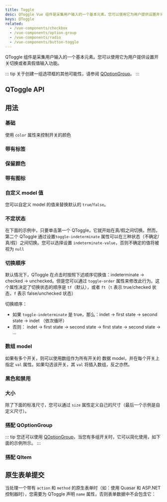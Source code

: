 ```yaml
---
title: Toggle
desc: QToggle Vue 组件是采集用户输入的一个基本元素。您可以使用它为用户提供设置开关切换或者真假值输入功能。
keys: QToggle
related:
  - /vue-components/checkbox
  - /vue-components/option-group
  - /vue-components/radio
  - /vue-components/button-toggle
---
```


QToggle 组件是采集用户输入的一个基本元素。您可以使用它为用户提供设置开关切换或者真假值输入功能。

::: tip
关于创建一组选项框的其他可能性，请参阅 [QOptionGroup](/vue-components/option-group)。
:::

## QToggle API

<doc-api file="QToggle" />

## 用法

### 基础

使用 `color` 属性来控制开关的颜色

<doc-example title="基础" file="QToggle/Standard" />

### 带有标签

<doc-example title="带有标签" file="QToggle/Labels" />

### 保留颜色

<doc-example title="Keep color" file="QToggle/KeepColor" />

### 带有图标

<doc-example title="Icons" file="QToggle/Icons" />

### 自定义 model 值

您可以自定义 model 的值来替换默认的 `true`/`false`。

<doc-example title="自定义 model 值" file="QToggle/CustomValues" />

### 不定状态

在下面的示例中，只要单击第一个 QToggle，它就开始在真/假之间切换。然而，第二个 QToggle 通过设置`toggle-indeterminate` 属性可以在三种状态（不确定/真/假）之间切换。您可以选择设置 `indeterminate-value`，否则不确定的值将被视为 `null`

<doc-example title="不定状态" file="QToggle/IndeterminateState" />


### 切换顺序

默认情况下，QToggle 在点击时按照下述顺序切换值：indeterminate -> checked -> unchecked。但是您可以通过 `toggle-order` 属性来修改此行为。这个属性决定了切换状态的顺序是 `tf`（默认），或者 `ft`（`t` 表示 true/checked 状态，`f` 表示 false/unchecked 状态）

切换顺序：

* 如果 `toggle-indeterminate` 是 true，那么：indet -> first state -> second state -> indet （依次循环）
* 否则： indet -> first state -> second state -> first state -> second state -> ...

<doc-example title="Toggle order" file="QToggle/ToggleOrder" />

### 数组 model

如果有多个开关，则可以使用数组作为所有开关的 数据 model，并在每个开关上指定 `val` 属性。如果勾选该开关，其 `val` 将插入数组，反之亦然。

<doc-example title="Array model" file="QToggle/ArrayValue" />

### 黑色和禁用

<doc-example title="黑色背景" file="QToggle/DarkBackground" dark />

<doc-example title="禁用状态" file="QToggle/Disabled" />

### 大小

除了下面的标准尺寸，您可以通过 `size` 属性定义自己的尺寸（最后一个示例是自定义尺寸）。

<doc-example title="标准尺寸" file="QToggle/StandardSizes" />

### 搭配 QOptionGroup

::: tip
您还可以使用 [QOptionGroup](/vue-components/option-group)，当您有多组开关时，它可以简化使用，如下面的示例所示。
:::

<doc-example title="与 QOptionGroup 一起使用" file="QToggle/OptionGroup" />

### 搭配 QItem

<doc-example title="搭配 QItem" file="QToggle/List" />

## 原生表单提交

当处理一个带有 `action` 和 `method` 的原生表单时（如：使用 Quasar 和 ASP.NET 控制器时），您需要为 QToggle 声明 `name` 属性，否则表单数据中不会包含它：

<doc-example title="Native form" file="QToggle/NativeForm" />
